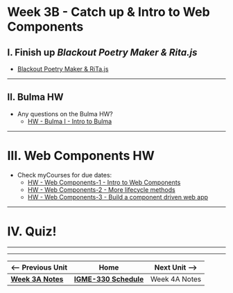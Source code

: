 # Week 3B - Catch up & Intro to Web Components

## I. Finish up *Blackout Poetry Maker & Rita.js* 

- [Blackout Poetry Maker & RiTa.js](https://github.com/tonethar/IGME-330-Master/blob/master/notes/blackout-poetry-maker.md)


<hr>

## II. Bulma HW

- Any questions on the Bulma HW?
  - [HW - Bulma I - Intro to Bulma](https://github.com/tonethar/IGME-330-Master/blob/master/notes/HW-bulma-1.md)

<hr>

# III. Web Components HW

- Check myCourses for due dates:
  - [HW - Web Components-1 - Intro to Web Components](https://github.com/tonethar/IGME-330-Master/blob/master/notes/HW-wc-1.md)
  - [HW - Web Components-2 - More lifecycle methods](https://github.com/tonethar/IGME-330-Master/blob/master/notes/HW-wc-2.md)
  - [HW - Web Components-3 - Build a component driven web app](https://github.com/tonethar/IGME-330-Master/blob/master/notes/HW-wc-3.md)

<hr>

# IV. Quiz!

<hr><hr>

| <-- Previous Unit | Home | Next Unit -->
| --- | --- | --- 
| [**Week 3A Notes**](03A.md)     |  [**IGME-330 Schedule**](../schedule.md) | Week 4A Notes
